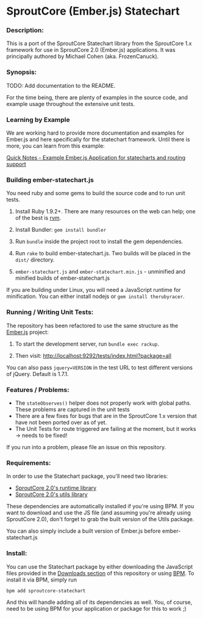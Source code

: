 # SproutCore (Ember.js) Statechart

### Description:

This is a port of the SproutCore Statechart library from the SproutCore 1.x
framework for use in SproutCore 2.0 (Ember.js) applications. It was principally authored
by Michael Cohen (aka. FrozenCanuck).

### Synopsis:

TODO: Add documentation to the README.

For the time being, there are plenty of examples in the source code, and example
usage throughout the extensive unit tests.

### Learning by Example

We are working hard to provide more documentation and examples for Ember.js and here specifically for
the statechart framework. Until there is more, you can learn from this example:

[Quick Notes - Example Ember.js Application for statecharts and routing support](https://github.com/DominikGuzei/ember-routing-statechart-example)

### Building ember-statechart.js

You need ruby and some gems to build the source code and to run unit tests.

1. Install Ruby 1.9.2+. There are many resources on the web can help; one of the best is [rvm](http://rvm.beginrescueend.com/).

2. Install Bundler: `gem install bundler`

3. Run `bundle` inside the project root to install the gem dependencies.

4. Run `rake` to build ember-statechart.js. Two builds will be placed in the `dist/` directory.

5. `ember-statechart.js` and `ember-statechart.min.js` - unminified and minified builds of ember-statechart.js

If you are building under Linux, you will need a JavaScript runtime for
minification. You can either install nodejs or `gem install
therubyracer`.

### Running / Writing Unit Tests:

The repository has been refactored to use the same structure as the [Ember.js](https://github.com/emberjs/ember.js) project:

1. To start the development server, run `bundle exec rackup`.

2. Then visit: [http://localhost:9292/tests/index.html?package=all](http://localhost:9292/tests/index.html?package=all)

You can also pass `jquery=VERSION` in the test URL to test different versions of jQuery. Default is 1.7.1.

### Features / Problems:

  * The `stateObserves()` helper does not properly work with global paths. These
    problems are captured in the unit tests
  * There are a few fixes for bugs that are in the SproutCore 1.x version that
    have not been ported over as of yet.
  * The Unit Tests for route triggered are failing at the moment, but it works -> needs to be fixed!

If you run into a problem, please file an issue on this repository.

### Requirements:

In order to use the Statechart package, you'll need two libraries:

  * [SproutCore 2.0's runtime library](https://github.com/sproutcore/sproutcore20)
  * [SproutCore 2.0's utils library](https://github.com/sproutcore/sproutcore-utils)

These dependencies are automatically installed if you're using BPM. If you want to download
and use the JS file (and assuming you're already using SproutCore 2.0), don't forget to grab
the built version of the Utils package.

You can also simply include a built version of Ember.js before ember-statechart.js

### Install:

You can use the Statechart package by either downloading the JavaScript files
provided in the [Downloads section](https://github.com/sproutcore/sproutcore-statechart/archives/master)
of this repository or using [BPM](http://getbpm.org/). To install it via BPM, simply run

    bpm add sproutcore-statechart

And this will handle adding all of its dependencies as well. You, of course, need to
be using BPM for your application or package for this to work ;)
